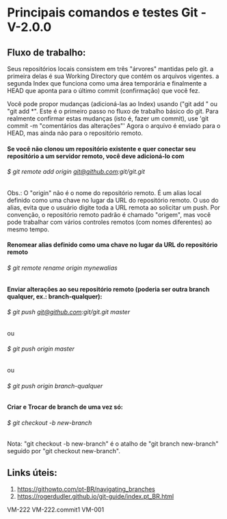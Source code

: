 # Principais comandos e testes Git - V-2.0.0

Fluxo de trabalho:
---
Seus repositórios locais consistem em três "árvores" mantidas pelo git. a primeira delas é sua Working Directory que contém os arquivos vigentes. a segunda Index que funciona como uma área temporária e finalmente a HEAD que aponta para o último commit (confirmação) que você fez.

Você pode propor mudanças (adicioná-las ao Index) usando ("git add <arquivo>" ou "git add *". Este é o primeiro passo no fluxo de trabalho básico do git. Para realmente confirmar estas mudanças (isto é, fazer um commit), use 'git commit -m "comentários das alterações"' Agora o arquivo é enviado para o HEAD, mas ainda não para o repositório remoto.

  #### Se você não clonou um repositório existente e quer conectar seu repositório a um servidor remoto, você deve adicioná-lo com
###### $ git remote add origin git@github.com:git/git.git
Obs.: O "origin" não é o nome do repositório remoto. É um alias local definido como uma chave no lugar da URL do repositório remoto. O uso do alias, evita que o usuário digite toda a URL remota ao solicitar um push. Por convenção, o repositório remoto padrão é chamado "origem", mas você pode trabalhar com vários controles remotos (com nomes diferentes) ao mesmo tempo. 
  
  #### Renomear alias definido como uma chave no lugar da URL do repositório remoto
###### $ git remote rename origin mynewalias

  #### Enviar alterações ao seu repositório remoto (poderia ser outra branch qualquer, ex.: branch-qualquer):
###### $ git push git@github.com:git/git.git master
ou
###### $ git push origin master
ou
###### $ git push origin branch-qualquer
 
  #### Criar e Trocar de branch de uma vez só:
###### $ git checkout -b new-branch
Nota: "git checkout -b new-branch" é o atalho de "git branch new-branch" seguido por "git checkout new-branch".
  
Links úteis:
--
1. https://githowto.com/pt-BR/navigating_branches  
2. https://rogerdudler.github.io/git-guide/index.pt_BR.html

VM-222
VM-222.commit1
VM-001
